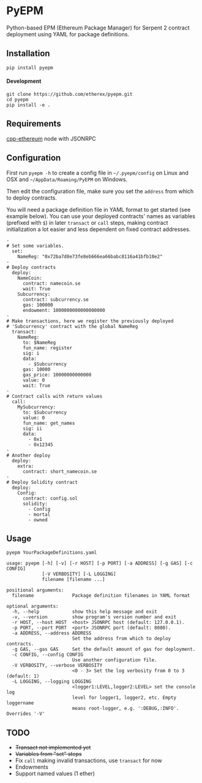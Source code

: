 PyEPM
==========

Python-based EPM (Ethereum Package Manager) for Serpent 2 contract deployment using YAML for package definitions.


## Installation
`pip install pyepm`

#### Development
```
git clone https://github.com/etherex/pyepm.git
cd pyepm
pip install -e .
```

## Requirements
[cpp-ethereum](https://github.com/ethereum/cpp-ethereum) node with JSONRPC

## Configuration

First run `pyepm -h` to create a config file in `~/.pyepm/config` on Linux and OSX and `~/AppData/Roaming/PyEPM` on Windows.

Then edit the configuration file, make sure you set the `address` from which to deploy contracts.

You will need a package definition file in YAML format to get started (see example below). You can use your deployed contracts' names as variables (prefixed with `$`) in later `transact` or `call` steps, making contract initialization a lot easier and less dependent on fixed contract addresses.

```
-
# Set some variables.
  set:
    NameReg: "0x72ba7d8e73fe8eb666ea66babc8116a41bfb10e2"
-
# Deploy contracts
  deploy:
    NameCoin:
      contract: namecoin.se
      wait: True
    Subcurrency:
      contract: subcurrency.se
      gas: 100000
      endowment: 1000000000000000000
-
# Make transactions, here we register the previously deployed
# 'Subcurrency' contract with the global NameReg
  transact:
    NameReg:
      to: $NameReg
      fun_name: register
      sig: i
      data:
        - $Subcurrency
      gas: 10000
      gas_price: 10000000000000
      value: 0
      wait: True
-
# Contract calls with return values
  call:
    MySubcurrency:
      to: $Subcurrency
      value: 0
      fun_name: get_names
      sig: ii
      data:
        - 0x1
        - 0x12345
-
# Another deploy
  deploy:
    extra:
      contract: short_namecoin.se
-
# Deploy Solidity contract
  deploy:
    Config:
      contract: config.sol
      solidity:
        - Config
        - mortal
        - owned
```

## Usage

`pyepm YourPackageDefinitions.yaml`

```
usage: pyepm [-h] [-v] [-r HOST] [-p PORT] [-a ADDRESS] [-g GAS] [-c CONFIG]
             [-V VERBOSITY] [-L LOGGING]
             filename [filename ...]

positional arguments:
  filename              Package definition filenames in YAML format

optional arguments:
  -h, --help            show this help message and exit
  -v, --version         show program's version number and exit
  -r HOST, --host HOST  <host> JSONRPC host (default: 127.0.0.1).
  -p PORT, --port PORT  <port> JSONRPC port (default: 8080).
  -a ADDRESS, --address ADDRESS
                        Set the address from which to deploy contracts.
  -g GAS, --gas GAS     Set the default amount of gas for deployment.
  -c CONFIG, --config CONFIG
                        Use another configuration file.
  -V VERBOSITY, --verbose VERBOSITY
                        <0 - 3> Set the log verbosity from 0 to 3 (default: 1)
  -L LOGGING, --logging LOGGING
                        <logger1:LEVEL,logger2:LEVEL> set the console log
                        level for logger1, logger2, etc. Empty loggername
                        means root-logger, e.g. ':DEBUG,:INFO'. Overrides '-V'
```

## TODO
- ~~Transact not implemented yet~~
- ~~Variables from "set" steps~~
- Fix `call` making invalid transactions, use `transact` for now
- Endowments
- Support named values (1 ether)
